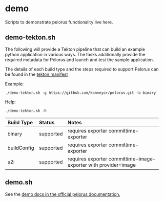 # demo

Scripts to demonstrate pelorus functionality live here.

## demo-tekton.sh

The following will provide a Tekton pipeline that can build an example python application in various ways. The tasks additionally provide the required metadata for Pelorus and launch and test the sample application.

The details of each build type and the steps required to support Pelorus can be found in the [tekton manifest](./tekton-demo-setup/03-build-and-deploy.yaml)

Example:
```
./demo-tekton.sh -g https://github.com/konveyor/pelorus.git -b binary
```

Help:
```
./demo-tekton.sh -h
```

|Build Type   |Status         |Notes                                                |
|:------------|:--------------|:----------------------------------------------------|
| binary      | supported     | requires exporter committime-exporter               |
| buildConfig | supported     | requires exporter committime-exporter               |
| s2i         | supported     | requires exporter committime-image-exporter with provider=image    |   

## demo.sh

See the [demo docs in the official pelorus documentation.](https://pelorus.readthedocs.io/en/latest/Demo/)
